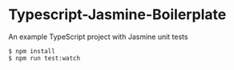 # Typescript-Jasmine-Boilerplate
An example TypeScript project with Jasmine unit tests

    $ npm install
    $ npm run test:watch
